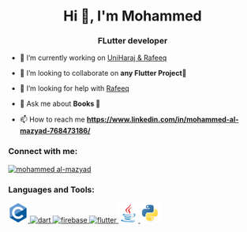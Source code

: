 <h1 align="center">Hi 👋, I'm Mohammed</h1>
<h3 align="center">FLutter developer</h3>

- 🔭 I’m currently working on [UniHaraj & Rafeeq](https://github.com/mohammedAlmazyad/Rafeeq)

- 👯 I’m looking to collaborate on **any Flutter Project💙**

- 🤝 I’m looking for help with [Rafeeq](https://github.com/mohammedAlmazyad/Rafeeq)

- 💬 Ask me about **Books 📖**

- 📫 How to reach me **https://www.linkedin.com/in/mohammed-al-mazyad-768473186/**

<h3 align="left">Connect with me:</h3>
<p align="left">
<a href="https://linkedin.com/in/mohammed al-mazyad" target="blank"><img align="center" src="https://raw.githubusercontent.com/rahuldkjain/github-profile-readme-generator/master/src/images/icons/Social/linked-in-alt.svg" alt="mohammed al-mazyad" height="30" width="40" /></a>
</p>

<h3 align="left">Languages and Tools:</h3>
<p align="left"> <a href="https://www.cprogramming.com/" target="_blank" rel="noreferrer"> <img src="https://raw.githubusercontent.com/devicons/devicon/master/icons/c/c-original.svg" alt="c" width="40" height="40"/> </a> <a href="https://dart.dev" target="_blank" rel="noreferrer"> <img src="https://www.vectorlogo.zone/logos/dartlang/dartlang-icon.svg" alt="dart" width="40" height="40"/> </a> <a href="https://firebase.google.com/" target="_blank" rel="noreferrer"> <img src="https://www.vectorlogo.zone/logos/firebase/firebase-icon.svg" alt="firebase" width="40" height="40"/> </a> <a href="https://flutter.dev" target="_blank" rel="noreferrer"> <img src="https://www.vectorlogo.zone/logos/flutterio/flutterio-icon.svg" alt="flutter" width="40" height="40"/> </a> <a href="https://www.java.com" target="_blank" rel="noreferrer"> <img src="https://raw.githubusercontent.com/devicons/devicon/master/icons/java/java-original.svg" alt="java" width="40" height="40"/> </a> <a href="https://www.python.org" target="_blank" rel="noreferrer"> <img src="https://raw.githubusercontent.com/devicons/devicon/master/icons/python/python-original.svg" alt="python" width="40" height="40"/> </a> </p>
